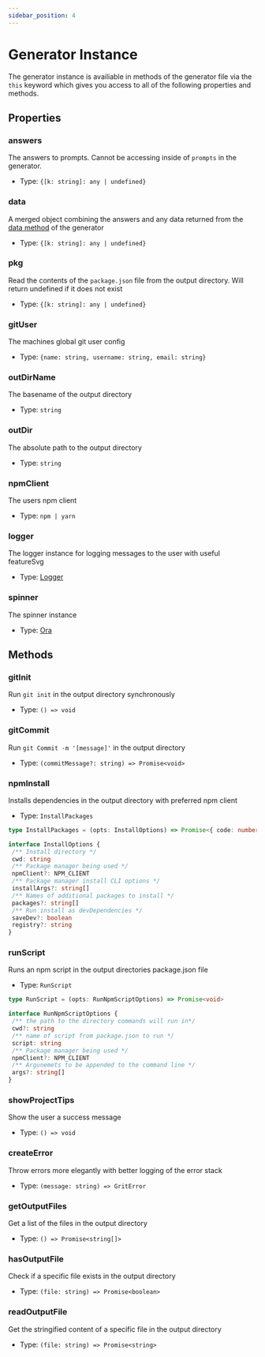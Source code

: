 ```yaml
---
sidebar_position: 4
---
```


# Generator Instance

The generator instance is availiable in methods of the generator file via the `this` keyword which gives you access to all of the following properties and methods.

## Properties

### answers

The answers to prompts. Cannot be accessing inside of `prompts` in the generator.

- Type: `{[k: string]: any | undefined}`

### data

A merged object combining the answers and any data returned from the [data method](generator-file/data) of the generator

- Type: `{[k: string]: any | undefined}`

### pkg

Read the contents of the `package.json` file from the output directory. Will return undefined if it does not exist

- Type: `{[k: string]: any | undefined}`

### gitUser

The machines global git user config

- Type: `{name: string, username: string, email: string}`

### outDirName

The basename of the output directory

- Type: `string`

### outDir

The absolute path to the output directory

- Type: `string`

### npmClient

The users npm client

- Type: `npm | yarn`

### logger

The logger instance for logging messages to the user with useful featureSvg

- Type: [Logger](logger.md)

### spinner

The spinner instance

- Type: [Ora](https://github.com/sindresorhus/ora)

## Methods

### gitInit

Run `git init` in the output directory synchronously

- Type: `() => void`

### gitCommit

Run `git Commit -m '[message]'` in the output directory

- Type: `(commitMessage?: string) => Promise<void>`

### npmInstall

Installs dependencies in the output directory with preferred npm client

- Type: `InstallPackages`

```typescript
type InstallPackages = (opts: InstallOptions) => Promise<{ code: number }>

interface InstallOptions {
 /** Install directory */
 cwd: string
 /** Package manager being used */
 npmClient?: NPM_CLIENT
 /** Package manager install CLI options */
 installArgs?: string[]
 /** Names of additional packages to install */
 packages?: string[]
 /** Run install as devDependencies */
 saveDev?: boolean
 registry?: string
}
```

### runScript

Runs an npm script in the output directories package.json file

- Type: `RunScript`

```typescript
type RunScript = (opts: RunNpmScriptOptions) => Promise<void>

interface RunNpmScriptOptions {
 /** the path to the directory commands will run in*/
 cwd?: string
 /** name of script from package.json to run */
 script: string
 /** Package manager being used */
 npmClient?: NPM_CLIENT
 /** Argunemets to be appended to the command line */
 args?: string[]
}
```

### showProjectTips

Show the user a success message

- Type: `() => void`

### createError

Throw errors more elegantly with better logging of the error stack

- Type: `(message: string) => GritError`

### getOutputFiles

Get a list of the files in the output directory

- Type: `() => Promise<string[]>`

### hasOutputFile

Check if a specific file exists in the output directory

- Type: `(file: string) => Promise<boolean>`

### readOutputFile

Get the stringified content of a specific file in the output directory

- Type: `(file: string) => Promise<string>`
